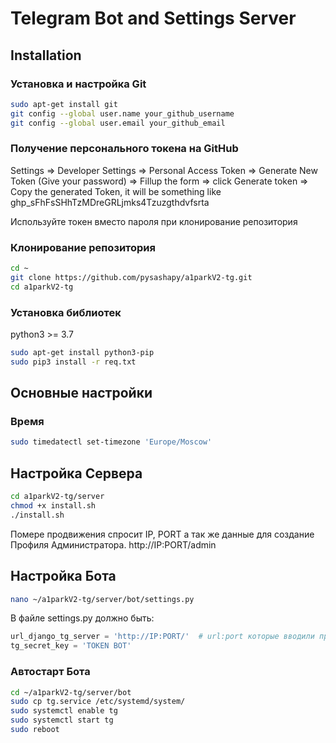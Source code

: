 # Telegram Bot and Settings Server

## Installation

### Установка и настройка Git
```bash
sudo apt-get install git
git config --global user.name your_github_username
git config --global user.email your_github_email
```

### Получение персонального токена на GitHub
Settings => Developer Settings => Personal Access Token => Generate New Token (Give your password) => Fillup the form => click Generate token => Copy the generated Token, it will be something like ghp_sFhFsSHhTzMDreGRLjmks4Tzuzgthdvfsrta

Используйте токен вместо пароля при клонирование репозитория 

### Клонирование репозитория
```bash
cd ~
git clone https://github.com/pysashapy/a1parkV2-tg.git
cd a1parkV2-tg
```

### Установка библиотек

python3 >= 3.7

```bash
sudo apt-get install python3-pip
sudo pip3 install -r req.txt
```
## Основные настройки
### Время
```bash
sudo timedatectl set-timezone 'Europe/Moscow'
```

## Настройка Сервера

```bash
cd a1parkV2-tg/server
chmod +x install.sh
./install.sh
```
Помере продвижения спросит IP, PORT а так же данные для создание Профиля Администратора.
http://IP:PORT/admin

## Настройка Бота
```bash
nano ~/a1parkV2-tg/server/bot/settings.py
```

В файле settings.py должно быть: 
```python
url_django_tg_server = 'http://IP:PORT/'  # url:port которые вводили при настройке сервера
tg_secret_key = 'TOKEN BOT'
```

### Автостарт Бота
```bash
cd ~/a1parkV2-tg/server/bot
sudo cp tg.service /etc/systemd/system/
sudo systemctl enable tg
sudo systemctl start tg
sudo reboot
```


